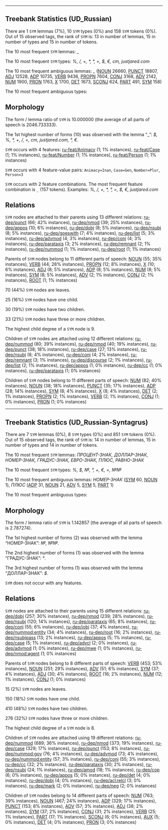 

--------------------------------------------------------------------------------

## Treebank Statistics (UD_Russian)

There are 1 `SYM` lemmas (7%), 10 `SYM` types (0%) and 158 `SYM` tokens (0%).
Out of 15 observed tags, the rank of `SYM` is: 13 in number of lemmas, 15 in number of types and 15 in number of tokens.

The 10 most frequent `SYM` lemmas: <em>_</em>

The 10 most frequent `SYM` types:  <em>%, /, +, *, °, =, $, €, cm, justjared.com</em>

The 10 most frequent ambiguous lemmas: <em>_</em> ([NOUN]() 26660, [PUNCT]() 18807, [ADJ]() 12528, [ADP]() 10735, [VERB]() 9436, [PROPN]() 7604, [CONJ]() 3168, [ADV]() 2142, [NUM]() 1900, [PRON]() 1763, [X]() 1700, [DET]() 1673, [SCONJ]() 624, [PART]() 491, [SYM]() 158)

The 10 most frequent ambiguous types:  



## Morphology

The form / lemma ratio of `SYM` is 10.000000 (the average of all parts of speech is 2046.733333).

The 1st highest number of forms (10) was observed with the lemma “_”: <em>$, %, *, +, /, =, cm, justjared.com, °, €</em>.

`SYM` occurs with 4 features: [ru-feat/Animacy]() (1; 1% instances), [ru-feat/Case]() (1; 1% instances), [ru-feat/Number]() (1; 1% instances), [ru-feat/Person]() (1; 1% instances)

`SYM` occurs with 4 feature-value pairs: `Animacy=Inan`, `Case=Gen`, `Number=Plur`, `Person=3`

`SYM` occurs with 2 feature combinations.
The most frequent feature combination is `_` (157 tokens).
Examples: <em>%, /, +, *, °, =, $, €, justjared.com</em>


## Relations

`SYM` nodes are attached to their parents using 13 different relations: [ru-dep/punct]() (66; 42% instances), [ru-dep/nmod]() (39; 25% instances), [ru-dep/appos]() (10; 6% instances), [ru-dep/dobj]() (8; 5% instances), [ru-dep/nsubj]() (8; 5% instances), [ru-dep/goeswith]() (7; 4% instances), [ru-dep/list]() (5; 3% instances), [ru-dep/advmod]() (4; 3% instances), [ru-dep/conj]() (4; 3% instances), [ru-dep/parataxis]() (3; 2% instances), [ru-dep/remnant]() (2; 1% instances), [ru-dep/nummod]() (1; 1% instances), [ru-dep/root]() (1; 1% instances)

Parents of `SYM` nodes belong to 11 different parts of speech: [NOUN]() (55; 35% instances), [VERB]() (44; 28% instances), [PROPN]() (12; 8% instances), [X]() (10; 6% instances), [ADJ]() (8; 5% instances), [ADP]() (8; 5% instances), [NUM]() (8; 5% instances), [SYM]() (8; 5% instances), [ADV]() (2; 1% instances), [CONJ]() (2; 1% instances), [ROOT]() (1; 1% instances)

70 (44%) `SYM` nodes are leaves.

25 (16%) `SYM` nodes have one child.

30 (19%) `SYM` nodes have two children.

33 (21%) `SYM` nodes have three or more children.

The highest child degree of a `SYM` node is 9.

Children of `SYM` nodes are attached using 12 different relations: [ru-dep/nummod]() (80; 39% instances), [ru-dep/nmod]() (40; 19% instances), [ru-dep/punct]() (38; 18% instances), [ru-dep/case]() (27; 13% instances), [ru-dep/nsubj]() (8; 4% instances), [ru-dep/conj]() (4; 2% instances), [ru-dep/remnant]() (3; 1% instances), [ru-dep/discourse]() (2; 1% instances), [ru-dep/list]() (2; 1% instances), [ru-dep/appos]() (1; 0% instances), [ru-dep/cc]() (1; 0% instances), [ru-dep/parataxis]() (1; 0% instances)

Children of `SYM` nodes belong to 11 different parts of speech: [NUM]() (82; 40% instances), [NOUN]() (38; 18% instances), [PUNCT]() (35; 17% instances), [ADP]() (28; 14% instances), [SYM]() (8; 4% instances), [X]() (8; 4% instances), [DET]() (2; 1% instances), [PROPN]() (2; 1% instances), [VERB]() (2; 1% instances), [CONJ]() (1; 0% instances), [PRON]() (1; 0% instances)



--------------------------------------------------------------------------------

## Treebank Statistics (UD_Russian-Syntagrus)

There are 7 `SYM` lemmas (0%), 8 `SYM` types (0%) and 851 `SYM` tokens (0%).
Out of 15 observed tags, the rank of `SYM` is: 14 in number of lemmas, 15 in number of types and 14 in number of tokens.

The 10 most frequent `SYM` lemmas: <em>ПРОЦЕНТ-ЗНАК, ДОЛЛАР-ЗНАК, НОМЕР-ЗНАК, ГРАДУС-ЗНАК, ЕВРО-ЗНАК, ПЛЮС, РАВНО-ЗНАК</em>

The 10 most frequent `SYM` types:  <em>%, $, №, °, +, €, =, №№</em>

The 10 most frequent ambiguous lemmas: <em>НОМЕР-ЗНАК</em> ([SYM]() 60, [NOUN]() 1), <em>ПЛЮС</em> ([ADP]() 31, [NOUN]() 21, [ADV]() 5, [SYM]() 5, [PART]() 1)

The 10 most frequent ambiguous types:  



## Morphology

The form / lemma ratio of `SYM` is 1.142857 (the average of all parts of speech is 2.787274).

The 1st highest number of forms (2) was observed with the lemma “НОМЕР-ЗНАК”: <em>№, №№</em>.

The 2nd highest number of forms (1) was observed with the lemma “ГРАДУС-ЗНАК”: <em>°</em>.

The 3rd highest number of forms (1) was observed with the lemma “ДОЛЛАР-ЗНАК”: <em>$</em>.

`SYM` does not occur with any features.


## Relations

`SYM` nodes are attached to their parents using 15 different relations: [ru-dep/dobj]() (257; 30% instances), [ru-dep/nmod]() (239; 28% instances), [ru-dep/nsubj]() (120; 14% instances), [ru-dep/parataxis]() (65; 8% instances), [ru-dep/conj]() (55; 6% instances), [ru-dep/iobj]() (37; 4% instances), [ru-dep/nummod:entity]() (34; 4% instances), [ru-dep/root]() (16; 2% instances), [ru-dep/nsubjpass]() (13; 2% instances), [ru-dep/appos]() (5; 1% instances), [ru-dep/case]() (5; 1% instances), [ru-dep/advcl]() (2; 0% instances), [ru-dep/advmod]() (1; 0% instances), [ru-dep/mwe]() (1; 0% instances), [ru-dep/nmod:agent]() (1; 0% instances)

Parents of `SYM` nodes belong to 8 different parts of speech: [VERB]() (453; 53% instances), [NOUN]() (251; 29% instances), [ADV]() (51; 6% instances), [SYM]() (37; 4% instances), [ADJ]() (30; 4% instances), [ROOT]() (16; 2% instances), [NUM]() (12; 1% instances), [CONJ]() (1; 0% instances)

15 (2%) `SYM` nodes are leaves.

150 (18%) `SYM` nodes have one child.

410 (48%) `SYM` nodes have two children.

276 (32%) `SYM` nodes have three or more children.

The highest child degree of a `SYM` node is 8.

Children of `SYM` nodes are attached using 19 different relations: [ru-dep/nummod]() (689; 36% instances), [ru-dep/nmod]() (373; 19% instances), [ru-dep/case]() (329; 17% instances), [ru-dep/punct]() (153; 8% instances), [ru-dep/nummod:gov]() (76; 4% instances), [ru-dep/advmod]() (73; 4% instances), [ru-dep/nummod:entity]() (57; 3% instances), [ru-dep/conj]() (55; 3% instances), [ru-dep/cc]() (32; 2% instances), [ru-dep/parataxis]() (30; 2% instances), [ru-dep/nsubj]() (24; 1% instances), [ru-dep/amod]() (18; 1% instances), [ru-dep/cop]() (6; 0% instances), [ru-dep/appos]() (5; 0% instances), [ru-dep/det]() (4; 0% instances), [ru-dep/dobj]() (4; 0% instances), [ru-dep/acl:relcl]() (3; 0% instances), [ru-dep/mark]() (2; 0% instances), [ru-dep/neg]() (2; 0% instances)

Children of `SYM` nodes belong to 14 different parts of speech: [NUM]() (763; 39% instances), [NOUN]() (467; 24% instances), [ADP]() (329; 17% instances), [PUNCT]() (153; 8% instances), [ADV]() (57; 3% instances), [ADJ]() (38; 2% instances), [SYM]() (37; 2% instances), [CONJ]() (31; 2% instances), [VERB]() (25; 1% instances), [PART]() (17; 1% instances), [SCONJ]() (6; 0% instances), [AUX]() (5; 0% instances), [DET]() (4; 0% instances), [PRON]() (3; 0% instances)

